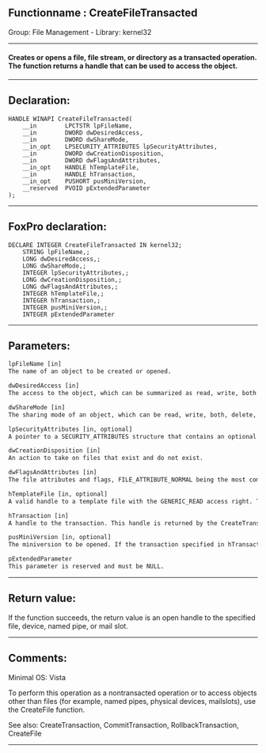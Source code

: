 <link rel="stylesheet" type="text/css" href="../../css/win32api.css">  
<link rel="stylesheet" href="https://cdnjs.cloudflare.com/ajax/libs/font-awesome/4.7.0/css/font-awesome.min.css">

## Functionname : CreateFileTransacted
Group: File Management - Library: kernel32    
***  


#### Creates or opens a file, file stream, or directory as a transacted operation. The function returns a handle that can be used to access the object.
***  


## Declaration:
```foxpro  
HANDLE WINAPI CreateFileTransacted(
	__in        LPCTSTR lpFileName,
	__in        DWORD dwDesiredAccess,
	__in        DWORD dwShareMode,
	__in_opt    LPSECURITY_ATTRIBUTES lpSecurityAttributes,
	__in        DWORD dwCreationDisposition,
	__in        DWORD dwFlagsAndAttributes,
	__in_opt    HANDLE hTemplateFile,
	__in        HANDLE hTransaction,
	__in_opt    PUSHORT pusMiniVersion,
	__reserved  PVOID pExtendedParameter
);  
```  
***  


## FoxPro declaration:
```foxpro  
DECLARE INTEGER CreateFileTransacted IN kernel32;
	STRING lpFileName,;
	LONG dwDesiredAccess,;
	LONG dwShareMode,;
	INTEGER lpSecurityAttributes,;
	LONG dwCreationDisposition,;
	LONG dwFlagsAndAttributes,;
	INTEGER hTemplateFile,;
	INTEGER hTransaction,;
	INTEGER pusMiniVersion,;
	INTEGER pExtendedParameter  
```  
***  


## Parameters:
```txt  
lpFileName [in]
The name of an object to be created or opened.

dwDesiredAccess [in]
The access to the object, which can be summarized as read, write, both or neither (zero).

dwShareMode [in]
The sharing mode of an object, which can be read, write, both, delete, all of these, or none (refer to the following table).

lpSecurityAttributes [in, optional]
A pointer to a SECURITY_ATTRIBUTES structure that contains an optional security descriptor and also determines whether or not the returned handle can be inherited by child processes. The parameter can be NULL.

dwCreationDisposition [in]
An action to take on files that exist and do not exist.

dwFlagsAndAttributes [in]
The file attributes and flags, FILE_ATTRIBUTE_NORMAL being the most common default value.

hTemplateFile [in, optional]
A valid handle to a template file with the GENERIC_READ access right. This parameter can be NULL.

hTransaction [in]
A handle to the transaction. This handle is returned by the CreateTransaction function.

pusMiniVersion [in, optional]
The miniversion to be opened. If the transaction specified in hTransaction is not the transaction that is modifying the file, this parameter should be NULL.

pExtendedParameter
This parameter is reserved and must be NULL.  
```  
***  


## Return value:
If the function succeeds, the return value is an open handle to the specified file, device, named pipe, or mail slot.  
***  


## Comments:
Minimal OS: Vista  
  
To perform this operation as a nontransacted operation or to access objects other than files (for example, named pipes, physical devices, mailslots), use the CreateFile function.  
  
See also: CreateTransaction, CommitTransaction, RollbackTransaction, CreateFile   
  
***  


